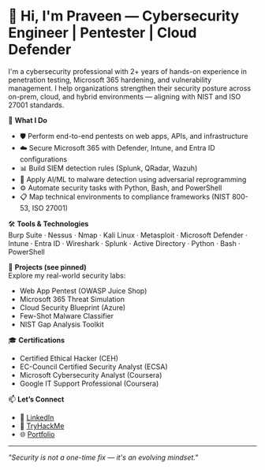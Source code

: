 # 👋 Hi, I'm Praveen — Cybersecurity Engineer | Pentester | Cloud Defender

I'm a cybersecurity professional with 2+ years of hands-on experience in penetration testing, Microsoft 365 hardening, and vulnerability management. I help organizations strengthen their security posture across on-prem, cloud, and hybrid environments — aligning with NIST and ISO 27001 standards.

💼 **What I Do**  
- 🛡️ Perform end-to-end pentests on web apps, APIs, and infrastructure  
- ☁️ Secure Microsoft 365 with Defender, Intune, and Entra ID configurations  
- 📊 Build SIEM detection rules (Splunk, QRadar, Wazuh)  
- 🧠 Apply AI/ML to malware detection using adversarial reprogramming  
- ⚙️ Automate security tasks with Python, Bash, and PowerShell  
- 📋 Map technical environments to compliance frameworks (NIST 800-53, ISO 27001)

🛠 **Tools & Technologies**  
Burp Suite · Nessus · Nmap · Kali Linux · Metasploit · Microsoft Defender · Intune · Entra ID · Wireshark · Splunk · Active Directory · Python · Bash · PowerShell

📁 **Projects (see pinned)**  
Explore my real-world security labs:
- Web App Pentest (OWASP Juice Shop)
- Microsoft 365 Threat Simulation
- Cloud Security Blueprint (Azure)
- Few-Shot Malware Classifier
- NIST Gap Analysis Toolkit

🎓 **Certifications**  
- Certified Ethical Hacker (CEH)  
- EC-Council Certified Security Analyst (ECSA)  
- Microsoft Cybersecurity Analyst (Coursera)  
- Google IT Support Professional (Coursera)

📫 **Let’s Connect**  
- 🔗 [LinkedIn](https://www.linkedin.com/in/ekula-praveen-kumar-apr)    
- 🧪 [TryHackMe](https://tryhackme.com/p/whitedevil1437)
- 🌐 [Portfolio](https://praveencyber.netlify.app/)

---

_"Security is not a one-time fix — it's an evolving mindset."_  

